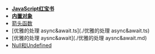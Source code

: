 - **[JavaScript红宝书](./JavaScript红宝书/📋目录.md)**
- **[内置对象](./内置对象/📋目录.md)**
- [箭头函数](./箭头函数.md)
- [优雅的处理 async&await.ts](./优雅的处理 async&await.ts)
- [优雅的处理 aysnc&await](./优雅的处理 aysnc&await.md)
- [Null和Undefined](./Null和Undefined.md)
